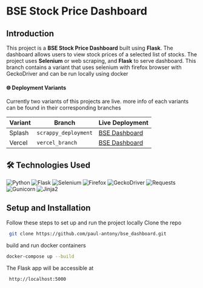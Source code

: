# BSE Stock Price Dashboard

## Introduction

This project is a **BSE Stock Price Dashboard** built using **Flask**. The dashboard allows users to view stock prices of a selected list of stocks. The project uses **Selenium**  or web scraping, and **Flask** to serve dashboard. This branch contains a variant that uses selenium with firefox browser with GeckoDriver and can be run locally using docker


#### 🌐 Deployment Variants

Currently two variants of this projects are live. more info of each variants can be found in their corresponding branches

| Variant | Branch              | Live Deployment |
|---------|---------------------|----------------|
| Splash  | `scrappy_deployment` | [BSE Dashboard](https://bse-dashboard-4xrp.onrender.com) |
| Vercel  | `vercel_branch`      | [BSE Dashboard](https://bse-dashboard.vercel.app/) |





## 🛠️ Technologies Used

![Python](https://img.shields.io/badge/Python-3.8.6-blue?logo=python)
![Flask](https://img.shields.io/badge/Flask-1.1.4-black?logo=flask)
![Selenium](https://img.shields.io/badge/Selenium-Web%20Automation-yellow?logo=selenium) 
![Firefox](https://img.shields.io/badge/Firefox-Browser-orange?logo=firefox) 
![GeckoDriver](https://img.shields.io/badge/GeckoDriver-Driver%20for%20Firefox-blue?logo=mozilla) 
![Requests](https://img.shields.io/badge/Requests-2.25.0-red?logo=python)
![Gunicorn](https://img.shields.io/badge/Gunicorn-20.0.4-green?logo=gunicorn)
![Jinja2](https://img.shields.io/badge/Jinja2-2.11.2-orange?logo=jinja)

## Setup and Installation

Follow these steps to set up and run the project locally
Clone the repo
   ```sh
    git clone https://github.com/paul-antony/bse_dashboard.git
   ```
build and run docker containers

```sh
docker-compose up --build
```

The Flask app will be accessible at
```
 http://localhost:5000
```
